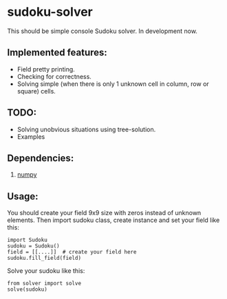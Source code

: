 # sudoku-solver
This should be simple console Sudoku solver. In development now.

## Implemented features:
+ Field pretty printing.
+ Checking for correctness.
+ Solving simple (when there is only 1 unknown cell in column, row or square) cells.

## TODO:
+ Solving unobvious situations using tree-solution.
+ Examples

## Dependencies:
1. [numpy](http://www.numpy.org/)

## Usage:
You should create your field 9x9 size with zeros instead of unknown elements.
Then import sudoku class, create instance and set your field like this:

```
import Sudoku
sudoku = Sudoku()
field = [[....]]  # create your field here
sudoku.fill_field(field)
```

Solve your sudoku like this:

```
from solver import solve
solve(sudoku)
```
